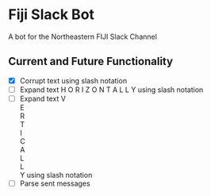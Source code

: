 # Fiji Slack Bot

A bot for the Northeastern FIJI Slack Channel

## Current and Future Functionality

- [x] Corrupt text using slash notation
- [ ] Expand text H O R I Z O N T A L L Y using slash notation
- [ ] Expand text V  
                  E  
                  R  
                  T  
                  I  
                  C  
                  A  
                  L  
                  L  
                  Y using slash notation
- [ ] Parse sent messages 
